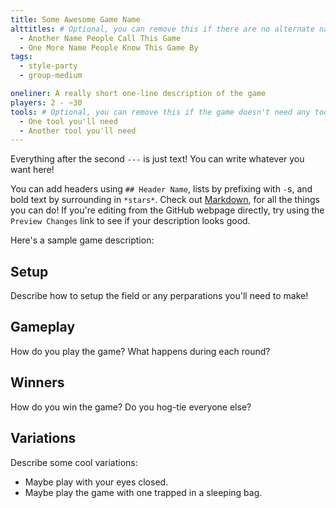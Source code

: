 ```yaml
---
title: Some Awesome Game Name
alttitles: # Optional, you can remove this if there are no alternate names.
  - Another Name People Call This Game
  - One More Name People Know This Game By
tags:
  - style-party
  - group-medium

oneliner: A really short one-line description of the game
players: 2 - ~30
tools: # Optional, you can remove this if the game doesn't need any tools.
  - One tool you'll need
  - Another tool you'll need
---
```

Everything after the second `---` is just text! You can write whatever you want here!

You can add headers using `## Header Name`, lists by prefixing with `-`s, and bold text by surrounding in `*stars*`. Check out [Markdown](https://guides.github.com/features/mastering-markdown/#syntax), for all the things you can do! If you're editing from the GitHub webpage directly, try using the `Preview Changes` link to see if your description looks good.

Here's a sample game description:

## Setup
Describe how to setup the field or any perparations you'll need to make!

## Gameplay
How do you play the game? What happens during each round?

## Winners
How do you win the game? Do you hog-tie everyone else?

## Variations
Describe some cool variations:

- Maybe play with your eyes closed.
- Maybe play the game with one trapped in a sleeping bag.
